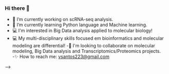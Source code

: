 ### Hi there 👋

- 🔭 I’m currently working on scRNA-seq analysis.
- 🌱 I’m currently learning Python language and Machine learning.
- 💻 I'm interested in Big Data analysis applied to molecular biology!
- 💻 My multi-disciplinary skills focused em bioinformatics and molecular modeling are differential!
-🎯  I'm looking to collaborate on molecular modeling, Big Data analysis and Transcriptomics/Proteomics projects.
 -✨ How to reach me: vsantos223@gmail.com

-->
